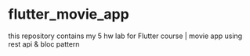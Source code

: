 # flutter_movie_app
this repository contains my 5 hw lab for Flutter course | movie app using rest api &amp; bloc pattern
